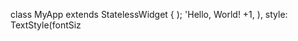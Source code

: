 
class MyApp extends StatelessWidget {
    );
            'Hello, World! +1,
          ),
            style: TextStyle(fontSiz
